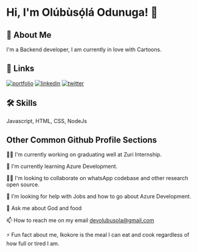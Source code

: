 
# Hi, I'm Olúbùsọ́lá Odunuga! 👋


## 🚀 About Me
I'm a Backend developer, I am currently in love with Cartoons.



## 🔗 Links
[![portfolio](https://img.shields.io/badge/my_portfolio-000?style=for-the-badge&logo=ko-fi&logoColor=white)](https://replit.com/@the-Olubusola/Portfolio-website)
[![linkedin](https://img.shields.io/badge/linkedin-0A66C2?style=for-the-badge&logo=linkedin&logoColor=white)](https://www.linkedin.com/in/olubusola-odunuga-644786186/)
[![twitter](https://img.shields.io/badge/twitter-1DA1F2?style=for-the-badge&logo=twitter&logoColor=white)](https://twitter.com/Olubusolamitee)


## 🛠 Skills
Javascript, HTML, CSS, NodeJs


## Other Common Github Profile Sections
👩‍💻 I'm currently working on graduating well at Zuri Internship.

🧠 I'm currently learning Azure Development.

👯‍♀️ I'm looking to collaborate on whatsApp codebase and other research open source.

🤔 I'm looking for help with Jobs and how to go about Azure Development.

💬 Ask me about God and food

📫 How to reach me on my email devolubusola@gmail.com

⚡️ Fun fact about me, Ikokore is the meal I can eat and cook regardless of how full or tired I am.

